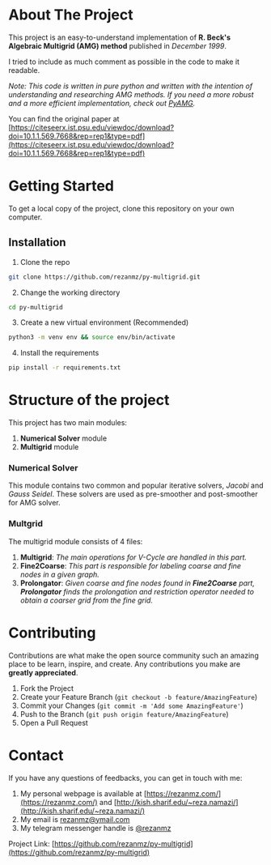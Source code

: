 # About The Project

This project is an easy-to-understand implementation of **R. Beck's Algebraic Multigrid (AMG) method** published in _December 1999_.

I tried to include as much comment as possible in the code to make it readable.

_Note: This code is written in pure python and written with the intention of understanding and researching AMG methods. If you need a more robust and a more efficient implementation, check out [PyAMG](https://github.com/pyamg/pyamg)._

You can find the original paper at [https://citeseerx.ist.psu.edu/viewdoc/download?doi=10.1.1.569.7668&rep=rep1&type=pdf](https://citeseerx.ist.psu.edu/viewdoc/download?doi=10.1.1.569.7668&rep=rep1&type=pdf)

# Getting Started

To get a local copy of the project, clone this repository on your own computer.

## Installation

1. Clone the repo
```sh
git clone https://github.com/rezanmz/py-multigrid.git
```
2. Change the working directory
```sh
cd py-multigrid
```
3. Create a new virtual environment (Recommended)
```sh
python3 -m venv env && source env/bin/activate
```
4. Install the requirements
```sh
pip install -r requirements.txt
```

# Structure of the project

This project has two main modules:
1. **Numerical Solver** module
2. **Multigrid** module

### Numerical Solver 
This module contains two common and popular iterative solvers, _Jacobi_ and _Gauss Seidel_. These solvers are used as pre-smoother and post-smoother for AMG solver.

### Multgrid
The multigrid module consists of 4 files:
1. **Multigrid**: _The main operations for V-Cycle are handled in this part._
2. **Fine2Coarse**: _This part is responsible for labeling coarse and fine nodes in a given graph._
3. **Prolongator**: _Given coarse and fine nodes found in **Fine2Coarse** part, **Prolongator** finds the prolongation and restriction operator needed to obtain a coarser grid from the fine grid._

# Contributing
Contributions are what make the open source community such an amazing place to be learn, inspire, and create. Any contributions you make are **greatly appreciated**.

1. Fork the Project
2. Create your Feature Branch (`git checkout -b feature/AmazingFeature`)
3. Commit your Changes (`git commit -m 'Add some AmazingFeature'`)
4. Push to the Branch (`git push origin feature/AmazingFeature`)
5. Open a Pull Request

# Contact
If you have any questions of feedbacks, you can get in touch with me:
1. My personal webpage is available at [https://rezanmz.com/](https://rezanmz.com/) and [http://kish.sharif.edu/~reza.namazi/](http://kish.sharif.edu/~reza.namazi/)
2. My email is [rezanmz@ymail.com](mailto:rezanmz@ymail.com)
3. My telegram messenger handle is [@rezanmz](https://t.me/rezanmz)

Project Link: [https://github.com/rezanmz/py-multigrid](https://github.com/rezanmz/py-multigrid)